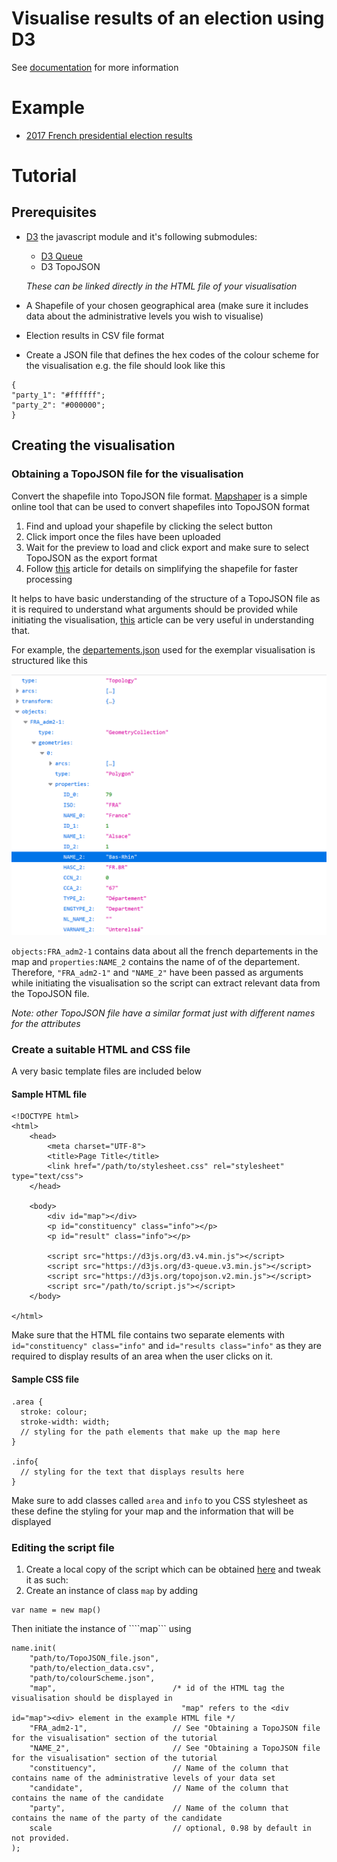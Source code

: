 # Visualise results of an election using D3
See [documentation](http://atharvat80.github.io/D3_Assignment/out/index.html) for more information

# Example
- [2017 French presidential election results](http://atharvat80.github.io/D3_Assignment) 

# Tutorial
## Prerequisites 
- [D3](https://d3js.org/) the javascript module and it's following submodules:
    - [D3 Queue](https://github.com/d3/d3-queue#d3-queue) 
    - D3 TopoJSON
    
    *These can be linked directly in the HTML file of your visualisation*

-  A Shapefile of your chosen geographical area (make sure it includes data about the administrative levels you wish to visualise)
- Election results in CSV file format
- Create a JSON file that defines the hex codes of the colour scheme for the visualisation e.g. the file should look like this
```
{
"party_1": "#ffffff";
"party_2": "#000000";
}
```

## Creating the visualisation
### Obtaining a TopoJSON file for the visualisation
Convert the shapefile into TopoJSON file format. [Mapshaper](https://mapshaper.org/) is a simple online tool that can be used to convert shapefiles into TopoJSON format
1. Find and upload your shapefile by clicking the select button
1. Click import once the files have been uploaded
1. Wait for the preview to load and click export and make sure to select TopoJSON as the export format  
1. Follow [this](https://www.statsilk.com/maps/simplify-map-reducing-file-size-and-loading-time) article for details on simplifying the shapefile for faster processing

It helps to have basic understanding of the structure of a TopoJSON file as it is required to understand what arguments should be provided while initiating the visualisation, [this](https://www.spotzi.com/en/help-center/what-is-a-topojson/) article can be very useful in understanding that. 

For example, the [departements.json](./france_2017/departements.json) used for the exemplar visualisation is structured like this

![TopoJSON Structure](./media/structure.png)

```objects:FRA_adm2-1``` contains data about all the french departements in the map and ```properties:NAME_2``` contains the name of of the departement. Therefore, ```"FRA_adm2-1"``` and ```"NAME_2"``` have been passed as arguments while initiating the visualisation so the script can extract relevant data from the TopoJSON file.

*Note: other TopoJSON file have a similar format just with different names for the attributes*

### Create a suitable HTML and CSS file
A very basic template files are included below

#### Sample HTML file
```
<!DOCTYPE html>
<html>
    <head>
        <meta charset="UTF-8">
        <title>Page Title</title>
        <link href="/path/to/stylesheet.css" rel="stylesheet" type="text/css">
    </head>
    
    <body>
        <div id="map"></div>
        <p id="constituency" class="info"></p>
        <p id="result" class="info"></p>

        <script src="https://d3js.org/d3.v4.min.js"></script>
        <script src="https://d3js.org/d3-queue.v3.min.js"></script>
        <script src="https://d3js.org/topojson.v2.min.js"></script>
        <script src="/path/to/script.js"></script>
    </body>

</html> 
```    
Make sure that the HTML file contains two separate elements with ```id="constituency" class="info"``` and ```id="results class="info"``` as they are required to display results of an area when the user clicks on it.

#### Sample CSS file
```
.area {
  stroke: colour;
  stroke-width: width;
  // styling for the path elements that make up the map here
}

.info{
  // styling for the text that displays results here
}
```
Make sure to add classes called ```area``` and ```info``` to you CSS stylesheet as these define the styling for your map and the information that will be displayed
### Editing the script file
1. Create a local copy of the script which can be obtained [here](script.js) and tweak it as such:
1. Create an instance of class ```map``` by adding 
```
var name = new map()
```
Then initiate the instance of ````map``` using
```
name.init(
    "path/to/TopoJSON_file.json",
    "path/to/election_data.csv",
    "path/to/colourScheme.json", 
    "map",                          /* id of the HTML tag the visualisation should be displayed in
                                      "map" refers to the <div id="map"><div> element in the example HTML file */
    "FRA_adm2-1",                   // See "Obtaining a TopoJSON file for the visualisation" section of the tutorial
    "NAME_2",                       // See "Obtaining a TopoJSON file for the visualisation" section of the tutorial
    "constituency",                 // Name of the column that contains name of the administrative levels of your data set
    "candidate",                    // Name of the column that contains the name of the candidate
    "party",                        // Name of the column that contains the name of the party of the candidate
    scale                           // optional, 0.98 by default in not provided.
);
```